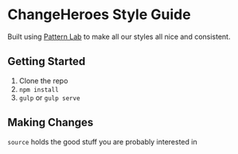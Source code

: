 # ChangeHeroes Style Guide

Built using [Pattern Lab](http://patternlab.io/) to make all our styles all nice and consistent.

## Getting Started

 1. Clone the repo
 2. `npm install`
 3. `gulp` or `gulp serve`

## Making Changes

`source` holds the good stuff you are probably interested in